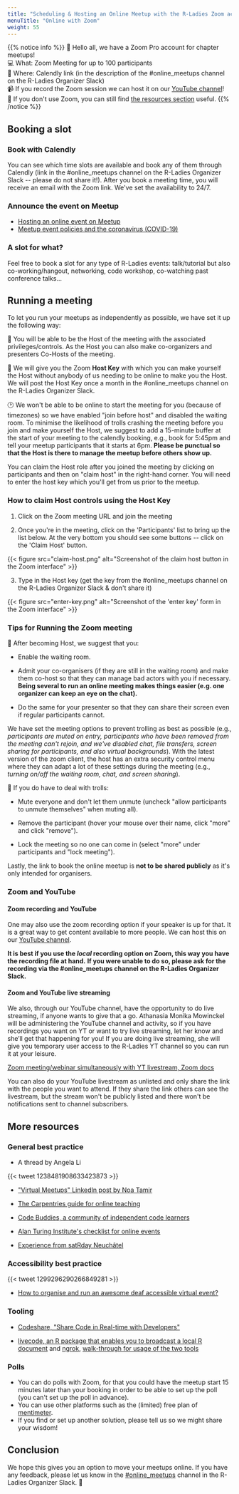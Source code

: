 ```yaml
---
title: "Scheduling & Hosting an Online Meetup with the R-Ladies Zoom account"
menuTitle: "Online with Zoom"
weight: 55
---
```

{{% notice info %}}
:loudspeaker: Hello all, we have a Zoom Pro account for chapter meetups!  
:computer: What: Zoom Meeting for up to 100 participants </br>
:link: Where: Calendly link (in the description of the \#online\_meetups channel on the R-Ladies Organizer Slack)</br>
:video_camera: If you record the Zoom session we can host it on our [YouTube channel](/organization/youtube)! </br>
:eyes: If you don't use Zoom, you can still find [the resources section](organization/online/#more-resources) useful.
{{% /notice %}}

## Booking a slot

### Book with Calendly

You can see which time slots are available and book any of them through
Calendly (link in the \#online\_meetups channel on the R-Ladies Organizer Slack -- please do not share it!). 
After you book a meeting time, you will receive
an email with the Zoom link. We've set the availability to 24/7. 

### Announce the event on Meetup

* [Hosting an online event on Meetup ](https://help.meetup.com/hc/en-us/articles/360040609112)
* [Meetup event policies and the coronavirus (COVID-19)](https://help.meetup.com/hc/en-us/articles/360041040931)

### A slot for what?

Feel free to book a slot for any type of R-Ladies events: talk/tutorial but also co-working/hangout, networking, code workshop, co-watching past conference talks...

## Running a meeting

To let
you run your meetups as independently as possible, we have set it up the
following way:

:information_desk_person: You will be able to be the Host of the
meeting with the associated privileges/controls. As the Host you can
also make co-organizers and presenters Co-Hosts of the meeting.

:key: We will give you the Zoom **Host Key**
with which you can make yourself the Host without anybody of us needing
to be online to make you the Host. We will post the Host Key once a
month in the \#online\_meetups channel on the R-Ladies Organizer Slack.

:clock2: We won't be able to be online to start
the meeting for you (because of timezones) so we have enabled "join
before host" and disabled the waiting room. To minimise the likelihood
of trolls crashing the meeting before you join and make yourself the
Host, we suggest to add a 15-minute buffer at the start of your meeting
to the calendly booking, e.g., book for 5:45pm and tell your meetup
participants that it starts at 6pm. **Please be punctual so that the
Host is there to manage the meetup before others show up.**

You can claim the Host role after you joined the meeting by clicking on
participants and then on "claim host" in the right-hand corner. You will
need to enter the host key which you'll get from us prior to the
meetup.

### How to claim Host controls using the Host Key

1.  Click on the Zoom meeting URL and join the meeting

2.  Once you're in the meeting, click on the 'Participants' list to bring up the list below.
At the very bottom you should see some buttons -- click on the 'Claim Host' button.

{{< figure src="claim-host.png" alt="Screenshot of the claim host button in the Zoom interface" >}}

3.  Type in the Host key (get the key from the \#online\_meetups channel on the R-Ladies Organizer Slack & don't share it)

{{< figure src="enter-key.png" alt="Screenshot of the 'enter key' form in the Zoom interface" >}}

### Tips for Running the Zoom meeting

:eyes: After becoming Host, we suggest that you:

-   Enable the waiting room.

-   Admit your co-organisers (if they are still in the waiting room) and
 make them co-host so that they can manage bad actors with you if
 necessary. **Being several to run an online meeting makes things easier (e.g. one organizer can keep an eye on the chat).**

-   Do the same for your presenter so that they can share their screen
    even if regular participants cannot.

We have set the meeting options to prevent trolling as best as possible
(e.g., *participants are muted on entry, participants who have been
removed from the meeting can't rejoin, and we've disabled chat, file
transfers, screen sharing for participants, and also virtual
backgrounds*). With the latest version of the zoom client, the host has
an extra security control menu where they can adapt a lot of these
settings during the meeting (e.g., *turning on/off the waiting room,
chat, and screen sharing*).

:zombie: If you do have to deal with trolls:

-   Mute everyone and don't let them unmute (uncheck "allow participants
    to unmute themselves" when muting all).

-   Remove the participant (hover your mouse over their name, click
    "more" and click "remove").

-   Lock the meeting so no one can come in (select "more" under
    participants and "lock meeting").

Lastly, the link to book the online meetup is **not to be shared
publicly** as it's only intended for organisers.


### Zoom and YouTube

#### Zoom recording and YouTube

One may also use the zoom recording option if your speaker is up for that. 
It is a great way to get content available to more people. 
We can host this on our [YouTube channel](https://www.youtube.com/channel/UCDgj5-mFohWZ5irWSFMFcng).

**It is best if you use the _local_ recording option on Zoom, this way you have the recording file at hand.**
**If you were unable to do so, please ask for the recording via the \#online\_meetups channel on the R-Ladies Organizer Slack.**

#### Zoom and YouTube live streaming

We also, through our YouTube channel, have the opportunity to do live streaming, if anyone wants to give that a go. 
Athanasia Monika Mowinckel will be administering the YouTube channel and activity, so if you have recordings you want on YT or want to try live streaming, let her know and she’ll get that happening for you! 
If you are doing live streaming, she will give you temporary user access to the R-Ladies YT channel so you can run it at your leisure. 

[Zoom meeting/webinar simultaneously with YT livestream, Zoom docs](https://support.zoom.us/hc/en-us/articles/360028478292-Streaming-a-Meeting-or-Webinar-on-YouTube-Live)

You can also do your YouTube livestream as unlisted and only share the link with the people you want to attend. 
If they share the link others can see the livestream, 
but the stream won't be publicly listed and there won't be notifications sent to channel subscribers.

## More resources

### General best practice

* A thread by Angela Li

{{< tweet 1238481908633423873 >}}

* ["Virtual Meetups" LinkedIn post by Noa Tamir](https://www.linkedin.com/pulse/virtual-meetups-noa-tamir/)

* [The Carpentries guide for online teaching](https://carpentries.org/blog/2020/03/tips-for-teaching-online/)

* [Code Buddies, a community of independent code learners](https://codebuddies.org/)

* [Alan Turing Institute's checklist for online events](https://github.com/alan-turing-institute/the-turing-way/blob/ms-collaboration-book/book/content/remote_collaboration/checklist/checklist.md)

* [Experience from satRday Neuchâtel](https://docs.google.com/document/d/1ZXmwVibQKtfCY_HiB49-OhQL-yKhUS9YD9yeMQZH88E/edit?usp=sharing)

### Accessibility best practice

{{< tweet 1299296290266849281 >}}

* [How to organise and run an awesome deaf accessible virtual event?](https://hearmeoutcc.com/deaf-accessible-virtual-events/)

### Tooling

* [Codeshare, "Share Code in Real-time with Developers"](https://codeshare.io/)

* [livecode, an R package that enables you to broadcast a local R document](https://github.com/rundel/livecode) and [ngrok](https://ngrok.com/), [walk-through for usage of the two tools](https://bitsandbricks.github.io/post/code-live-from-rstudio-and-share-it-with-the-world-in-real-time/)

### Polls

* You can do polls with Zoom, for that you could have the meetup start 15 minutes later than your booking in order to be able to set up the poll (you can't set up the poll in advance).
* You can use other platforms such as the (limited) free plan of [mentimeter](https://www.mentimeter.com/plans).
* If you find or set up another solution, please tell us so we might share your wisdom!

## Conclusion

We hope this gives you an option to move your meetups online. If you
have any feedback, please let us know in the
[\#online\_meetups](https://r-ladies.slack.com/archives/C01025GA7HU)
channel in the R-Ladies Organizer Slack.
:raised_hands:
